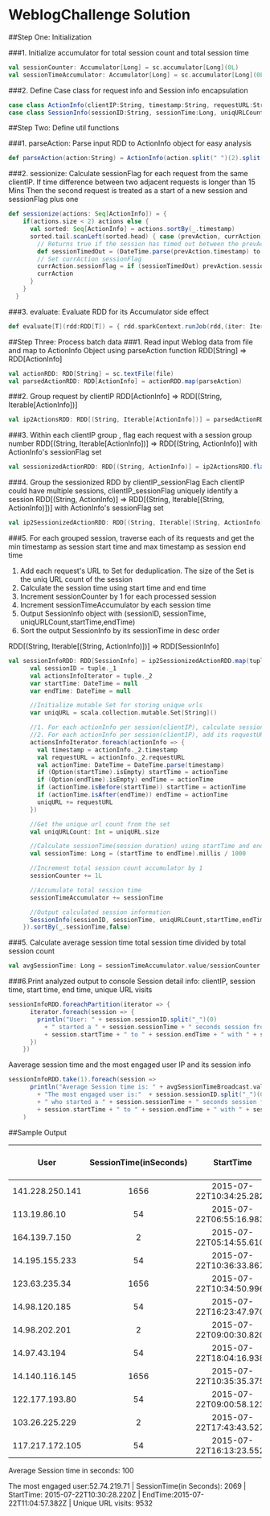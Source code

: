 # WeblogChallenge Solution

##Step One: Initialization

###1. Initialize accumulator for total session count and total session time
```scala
val sessionCounter: Accumulator[Long] = sc.accumulator[Long](0L)
val sessionTimeAccumulator: Accumulator[Long] = sc.accumulator[Long](0L)
```
###2. Define Case class for request info and Session info encapsulation
```scala
case class ActionInfo(clientIP:String, timestamp:String, requestURL:String, var sessionFlag: Int) extends Serializable
case class SessionInfo(sessionID:String, sessionTime:Long, uniqURLCount:Int,startTime: DateTime,endTime: DateTime) extends Serializable
```

##Step Two: Define util functions

###1. parseAction: Parse input RDD to ActionInfo object for easy analysis
```scala
def parseAction(action:String) = ActionInfo(action.split(" ")(2).split(":")(0),action.split(" ")(0),action.split(" ")(12),0)
```

###2. sessionize: Calculate sessionFlag for each request from the same clientIP.
If time difference between two adjacent requests is longer than 15 Mins
Then the second request is treated as a start of a new session and sessionFlag plus one
```scala
def sessionize(actions: Seq[ActionInfo]) = {
    if(actions.size < 2) actions else {
      val sorted: Seq[ActionInfo] = actions.sortBy(_.timestamp)
      sorted.tail.scanLeft(sorted.head) { case (prevAction, currAction) =>
        // Returns true if the session has timed out between the prevAction and currAction
        def sessionTimedOut = (DateTime.parse(prevAction.timestamp) to DateTime.parse(currAction.timestamp)).millis >  Minutes(15).milliseconds
        // Set currAction sessionFlag
        currAction.sessionFlag = if (sessionTimedOut) prevAction.sessionFlag + 1 else prevAction.sessionFlag
        currAction
      }
    }
  }
```

###3. evaluate: Evaluate RDD for its Accumulator side effect
```scala
def evaluate[T](rdd:RDD[T]) = { rdd.sparkContext.runJob(rdd,(iter: Iterator[T]) =>  while(iter.hasNext) iter.next()) }
```

##Step Three: Process batch data
###1. Read input Weblog data from file and map to ActionInfo Object using parseAction function
RDD[String] => RDD[ActionInfo]
```scala
val actionRDD: RDD[String] = sc.textFile(file)
val parsedActionRDD: RDD[ActionInfo] = actionRDD.map(parseAction)
```

###2. Group request by clientIP 
RDD[ActionInfo] => RDD[(String, Iterable[ActionInfo])]
```scala
val ip2ActionsRDD: RDD[(String, Iterable[ActionInfo])] = parsedActionRDD.groupBy(_.clientIP)
```

###3. Within each clientIP group , flag each request with a session group number
RDD[(String, Iterable[ActionInfo])] => RDD[(String, ActionInfo)] with ActionInfo's sessionFlag set
```scala
val sessionizedActionRDD: RDD[(String, ActionInfo)] = ip2ActionsRDD.flatMapValues(iterable => sessionize(iterable.toSeq))
```

###4. Group the sessionized RDD by clientIP_sessionFlag
Each clientIP could have multiple sessions, clientIP_sessionFlag uniquely identify a session
RDD[(String, ActionInfo)] => RDD[(String, Iterable[(String, ActionInfo)])] with ActionInfo's sessionFlag set
```scala
val ip2SessionizedActionRDD: RDD[(String, Iterable[(String, ActionInfo)])] = sessionizedActionRDD.groupBy(tuple => tuple._1+"_"+tuple._2.sessionFlag.toString)
```

###5. For each grouped session, traverse each of its requests and get the min timestamp as session start time and max timestamp as session end time
1. Add each request's URL to Set for deduplication. The size of the Set is the uniq URL count of the session
2. Calculate the session time using start time and end time
3. Increment sessionCounter by 1 for each processed session
4. Increment sessionTimeAccumulator by each session time
5. Output SessionInfo object with (sessionID, sessionTime, uniqURLCount,startTime,endTime)
6. Sort the output SessionInfo by its sessionTime in desc order

RDD[(String, Iterable[(String, ActionInfo)])] => RDD[SessionInfo]
```scala
val sessionInfoRDD: RDD[SessionInfo] = ip2SessionizedActionRDD.map(tuple => {
      val sessionID = tuple._1
      val actionsInfoIterator = tuple._2
      var startTime: DateTime = null
      var endTime: DateTime = null

      //Initialize mutable Set for storing unique urls
      var uniqURL = scala.collection.mutable.Set[String]()

      //1. For each actionInfo per session(clientIP), calculate session's startTime, endTime
      //2. For each actionInfo per session(clientIP), add its requestURL to the above mutable Set for deduplication
      actionsInfoIterator.foreach(actionInfo => {
        val timestamp = actionInfo._2.timestamp
        val requestURL = actionInfo._2.requestURL
        val actionTime: DateTime = DateTime.parse(timestamp)
        if (Option(startTime).isEmpty) startTime = actionTime
        if (Option(endTime).isEmpty) endTime = actionTime
        if (actionTime.isBefore(startTime)) startTime = actionTime
        if (actionTime.isAfter(endTime)) endTime = actionTime
        uniqURL += requestURL
      })

      //Get the unique url count from the set
      val uniqURLCount: Int = uniqURL.size

      //Calculate sessionTime(session duration) using startTime and endTime in seconds
      val sessionTime: Long = (startTime to endTime).millis / 1000

      //Increment total session count accumulator by 1
      sessionCounter += 1L

      //Accumulate total session time
      sessionTimeAccumulator += sessionTime

      //Output calculated session information
      SessionInfo(sessionID, sessionTime, uniqURLCount,startTime,endTime )
    }).sortBy(_.sessionTime,false)
```

###5. Calculate average session time
total session time divided by total session count
```scala
val avgSessionTime: Long = sessionTimeAccumulator.value/sessionCounter.value
```

###6.Print analyzed output to console
Session detail info: clientIP, session time, start time, end time, unique URL visits
```scala
sessionInfoRDD.foreachPartition(iterator => {
      iterator.foreach(session => {
        println("User: " + session.sessionID.split("_")(0)
          + " started a " + session.sessionTime + " seconds session from "
          + session.startTime + " to " + session.endTime + " with " + session.uniqURLCount + " unique URL visits")
      })
    })
```
Aaverage session time and the most engaged user IP and its session info
```scala
sessionInfoRDD.take(1).foreach(session =>
      println("Average Session time is: " + avgSessionTimeBroadcast.value + " seconds! \n "
        + "The most engaged user is:"  + session.sessionID.split("_")(0)
        + " who started a " + session.sessionTime + " seconds session from "
        + session.startTime + " to " + session.endTime + " with " + session.uniqURLCount + " unique URL visits")
    )
```

##Sample Output

| User           | SessionTime(inSeconds)                    | StartTime           | EndTime           |Uniq URL Visits          |
| -------------- |:-----:| :-----------------------:| :---------------------: | --:|
| 141.228.250.141 | 1656 | 2015-07-22T10:34:25.282Z | 2015-07-22T11:02:01.575 | 54 |
| 113.19.86.10 | 54 | 2015-07-22T06:55:16.983Z | 2015-07-22T06:56:11.154Z | 2 |
| 164.139.7.150 | 2 | 2015-07-22T05:14:55.610Z | 2015-07-22T05:14:58.437Z | 2 |
| 14.195.155.233 | 54 | 2015-07-22T10:36:33.867Z | 2015-07-22T10:37:28.129Z | 4 |
| 123.63.235.34 | 1656 | 2015-07-22T10:34:50.996Z | 2015-07-22T11:02:27.115Z | 3 |
| 14.98.120.185 | 54 | 2015-07-22T16:23:47.970Z | 2015-07-22T16:24:42.354Z | 2 |
| 14.98.202.201 | 2 | 2015-07-22T09:00:30.820Z | 2015-07-22T09:00:32.982Z | 2
| 14.97.43.194 | 54 | 2015-07-22T18:04:16.938Z | 2015-07-22T18:05:10.965Z | 6
| 14.140.116.145 | 1656 | 2015-07-22T10:35:35.375Z | 2015-07-22T11:03:11.558Z | 17 |
| 122.177.193.80 | 54 | 2015-07-22T09:00:58.123Z | 2015-07-22T09:01:52.963Z | 6 |
| 103.26.225.229 | 2 | 2015-07-22T17:43:43.527Z | 2015-07-22T17:43:45.634Z | 2 |
| 117.217.172.105 | 54 | 2015-07-22T16:13:23.552Z | 2015-07-22T16:14:17.851Z | 2 |

Average Session time in seconds: 100  

The most engaged user:52.74.219.71 | 
SessionTime(in Seconds): 2069 | 
StartTime: 2015-07-22T10:30:28.220Z | 
EndTime:2015-07-22T11:04:57.382Z | 
Unique URL visits: 9532
